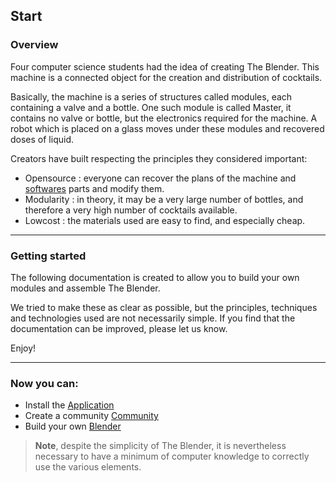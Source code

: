 ## Start

### Overview

Four computer science students had the idea of creating The Blender. This machine is a connected object for the creation and distribution of cocktails.

Basically, the machine is a series of structures called modules, each containing a valve and a bottle. 
One such module is called Master, it contains no valve or bottle, but the electronics required for the machine. 
A robot which is placed on a glass moves under these modules and recovered doses of liquid.

Creators have built respecting the principles they considered important:
* Opensource : everyone can recover the plans of the machine and [softwares](https://github.com/vrap/) parts and modify them.
* Modularity : in theory, it may be a very large number of bottles, and therefore a very high number of cocktails available. 
* Lowcost : the materials used are easy to find, and especially cheap.

* * *

### Getting started

The following documentation is created to allow you to build your own modules and assemble The Blender.

We tried to make these as clear as possible, but the principles, techniques and technologies used are not necessarily simple. If you find that the documentation can be improved, please let us know.  

Enjoy!

* * *

### Now you can:

* Install the [Application](#/doc/en/application)
* Create a community [Community](#/doc/en/community)
* Build your own [Blender](#/doc/en/the-blender)

> __Note__, despite the simplicity of The Blender, it is nevertheless necessary to have a minimum of computer knowledge to correctly use the various elements.
